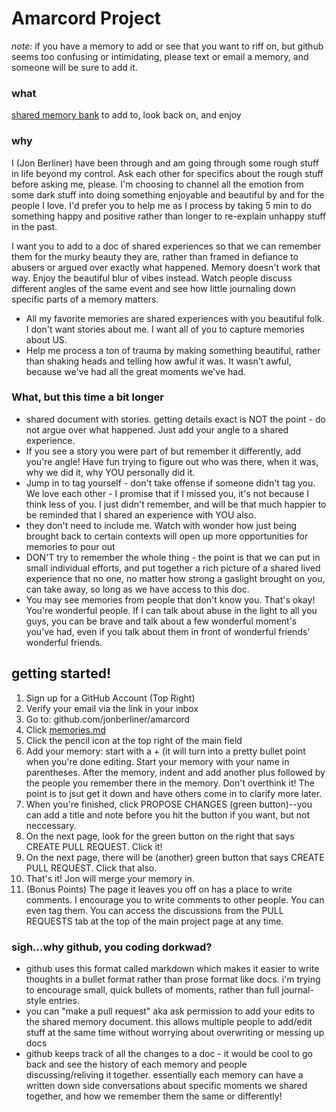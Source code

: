 # Amarcord Project
*note:* if you have a memory to add or see that you want to riff on, but github seems too confusing or intimidating, please text or email a memory, and someone will be sure to add it.


### what
[shared memory bank](https://github.com/jonberliner/amarcord/blob/master/memories.md) to add to, look back on, and enjoy

### why
I (Jon Berliner) have been through and am going through some rough stuff in life beyond my control.  Ask each other for specifics about the rough stuff before asking me, please.
I'm choosing to channel all the emotion from some dark stuff into doing something enjoyable and beautiful by and for the people I love.
I'd prefer you to help me as I process by taking 5 min to do something happy and positive rather than longer to re-explain unhappy stuff in the past.

I want you to add to a doc of shared experiences so that we can remember them for the murky beauty they are, rather than framed in defiance to abusers or argued over exactly what happened.  Memory doesn't work that way.  Enjoy the beautiful blur of vibes instead.  Watch people discuss different angles of the same event and see how little journaling down specific parts of a memory matters.
+ All my favorite memories are shared experiences with you beautiful folk.  I don't want stories about me.  I want all of you to capture memories about US.
+ Help me process a ton of trauma by making something beautiful, rather than shaking heads and telling how awful it was.  It wasn't awful, because we've had all the great moments we've had.

### What, but this time a bit longer
+ shared document with stories.  getting details exact is NOT the point - do not argue over what happened.  Just add your angle to a shared experience.
+ If you see a story you were part of but remember it differently, add you're angle!  Have fun trying to figure out who was there, when it was, why we did it, why YOU personally did it.
+ Jump in to tag yourself - don't take offense if someone didn't tag you.  We love each other - I promise that if I missed you, it's not because I think less of you.  I just didn't remember, and will be that much happier to be reminded that I shared an experience with YOU also.
+ they don't need to include me.  Watch with wonder how just being brought back to certain contexts will open up more opportunities for memories to pour out
+ DON'T try to remember the whole thing - the point is that we can put in small individual efforts, and put together a rich picture of a shared lived experience that no one, no matter how strong a gaslight brought on you, can take away, so long as we have access to this doc.
+ You may see memories from people that don't know you.  That's okay!  You're wonderful people.  If I can talk about abuse in the light to all you guys, you can be brave and talk about a few wonderful moment's you've had, even if you talk about them in front of wonderful friends' wonderful friends.

## getting started!
1. Sign up for a GitHub Account (Top Right)
2. Verify your email via the link in your inbox
3. Go to: github.com/jonberliner/amarcord
4. Click [memories.md](https://github.com/jonberliner/amarcord/blob/master/memories.md)
5. Click the pencil icon at the top right of the main field
6. Add your memory: start with a + (it will turn into a pretty bullet point when you're done editing.  Start your memory with your name in parentheses.  After the memory, indent and add another plus followed by the people you remember there in the memory.  Don't overthink it!  The point is to jsut get it down and have others come in to clarify more later.
7. When you're finished, click PROPOSE CHANGES (green button)--you can add a title and note before you hit the button if you want, but not neccessary.
8. On the next page, look for the green button on the right that says CREATE PULL REQUEST. Click it!
9. On the next page, there will be (another) green button that says CREATE PULL REQUEST. Click that also.
10. That's it! Jon will merge your memory in.
11. (Bonus Points) The page it leaves you off on has a place to write comments. I encourage you to write comments to other people. You can even tag them. You can access the discussions from the PULL REQUESTS tab at the top of the main project page at any time.

### sigh...why github, you coding dorkwad?
+ github uses this format called markdown which makes it easier to write thoughts in a bullet format rather than prose format like docs.  i'm trying to encourage small, quick bullets of moments, rather than full journal-style entries.
+ you can "make a pull request" aka ask permission to add your edits to the shared memory document.  this allows multiple people to add/edit stuff at the same time without worrying about overwriting or messing up docs
+ github keeps track of all the changes to a doc - it would be cool to go back and see the history of each memory and people discussing/reliving it together. essentially each memory can have a written down side conversations about specific moments we shared together, and how we remember them the same or differently!
